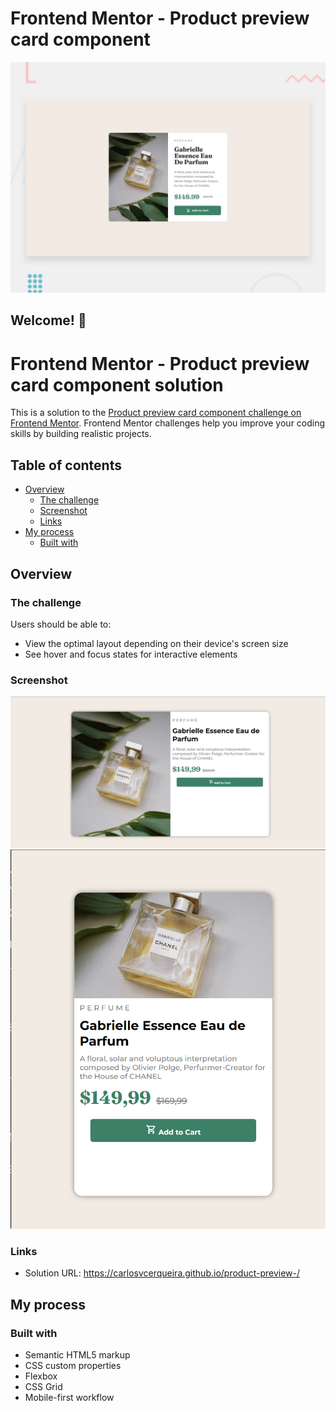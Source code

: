 # Frontend Mentor - Product preview card component

![Design preview for the Product preview card component coding challenge](./design/desktop-preview.jpg)

## Welcome! 👋

# Frontend Mentor - Product preview card component solution

This is a solution to the [Product preview card component challenge on Frontend Mentor](https://www.frontendmentor.io/challenges/product-preview-card-component-GO7UmttRfa). Frontend Mentor challenges help you improve your coding skills by building realistic projects. 

## Table of contents

- [Overview](#overview)
  - [The challenge](#the-challenge)
  - [Screenshot](#screenshot)
  - [Links](#links)
- [My process](#my-process)
  - [Built with](#built-with)

## Overview

### The challenge

Users should be able to:

- View the optimal layout depending on their device's screen size
- See hover and focus states for interactive elements

### Screenshot

![](/images/preview-desktop.png)
![](/images/preview-mobile.png)


### Links

- Solution URL: https://carlosvcerqueira.github.io/product-preview-/

## My process

### Built with

- Semantic HTML5 markup
- CSS custom properties
- Flexbox
- CSS Grid
- Mobile-first workflow